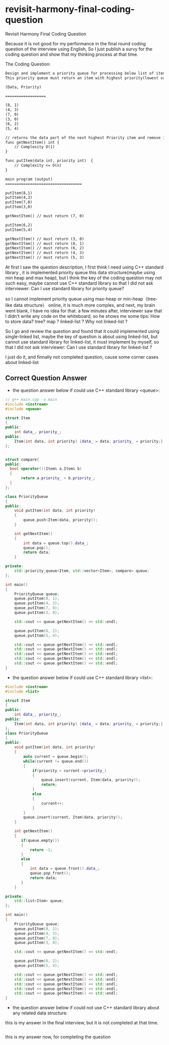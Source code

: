 # revisit-harmony-final-coding-question

Revisit Harmony Final Coding Question

Because it is not good for my performance in the final round coding question of the interview using English, So I just publish a survy for the coding question and show  that  my thinking process at that time.

The Coding Question:

```txt
Design and implement a priority queue for processing below list of items.
This priority queue must return an item with highest priority(lowest value for priority field) and should not take more than O(1) time.

(Data, Priority)

==================

(8, 1)
(4, 3)
(7, 0)
(3, 0)
(6, 2)
(5, 4)

// returns the data part of the next highest Priority item and remove it
func getNextItem() int {
    // Complexity O(1)
}

func putItem(data int, priority int)  {
    // Complexity <= O(n)
}

main program (output)
==================================

putItem(8,1)
putItem(4,3)
putItem(7,0)
putItem(3,0)

getNextItem() // must return (7, 0)

putItem(6,2)
putItem(5,4)

getNextItem() // must return (3, 0)
getNextItem() // must return (8, 1)
getNextItem() // must return (6, 2)
getNextItem() // must return (4, 3)
getNextItem() // must return (5, 3)

```

At first I saw the question description, I first think I need using C++ standard library <queue>
, it is implemented priority queue this data structure(maybe using min heap and max heap), but I think the key of the coding question may not such easy, maybe cannot use C++ standard library so that I did not ask interviewer: Can I use standard library for priority queue? 

so I cannot implement priority queue using max-heap or min-heap（tree-like data structure） online, it is much more complex, and next, my brain went blank, I have no idea for that. a few minutes after, interviewer  saw that I didn't write any code on the whiteboard, so he shows me some tips:  How to store data?   tree? map ? linked-list ?  Why not linked-list ?   

So I go and review the question and found that it could implemented using single-linked list, maybe the key of question is about using linked-list, but cannot use standard library for linked-list, it must implement by myself, so that I did not ask interviewer: Can I use standard library for linked-list ?

I just do it, and finnally not completed question, cause some corner cases about linked-list


## Correct Question Answer

- the question answer below if could use C++ standard library \<queue\>:

```cpp
// g++ main.cpp -o main
#include <iostream>
#include <queue>

struct Item 
{
public:
    int data_, priority_;
public:
    Item(int data, int priority) {data_ = data; priority_ = priority;}
};


struct compare{
public:
  bool operator()(Item& a,Item& b) 
  {
       return a.priority_ > b.priority_;
  }
};

class PriorityQueue
{
public:
    void putItem(int data, int priority)
    {
        queue.push(Item(data, priority));
    }

    int getNextItem()
    {
        int data = queue.top().data_;
        queue.pop();
        return data;
    }

private:
    std::priority_queue<Item, std::vector<Item>, compare> queue;
};

int main()
{
    PriorityQueue queue;
    queue.putItem(8, 1);
    queue.putItem(4, 3);
    queue.putItem(7, 0);
    queue.putItem(3, 0);

    std::cout << queue.getNextItem() << std::endl;

    queue.putItem(6, 2);
    queue.putItem(5, 4);

    std::cout << queue.getNextItem() << std::endl;
    std::cout << queue.getNextItem() << std::endl;
    std::cout << queue.getNextItem() << std::endl;
    std::cout << queue.getNextItem() << std::endl;
    std::cout << queue.getNextItem() << std::endl;
}
```

- the question answer below if could use C++ standard library \<list\>:

```cpp
#include <iostream>
#include <list>

struct Item 
{
public:
    int data_, priority_;
public:
    Item(int data, int priority) {data_ = data; priority_ = priority;}
};
class PriorityQueue
{
public:
    void putItem(int data, int priority)
    {
        auto current = queue.begin();
        while(current != queue.end())
        {   
            if(priority < current->priority_)
            {
                queue.insert(current, Item(data, priority));
                return;   
            }
            else
            {
                current++;
            }
        }
        queue.insert(current, Item(data, priority));
    }

    int getNextItem()
    {
       if(queue.empty())
       {
           return -1;
       }
       else
       {
           int data = queue.front().data_;
           queue.pop_front();
           return data;
       }
    }

private:
    std::list<Item> queue;
};

int main()
{
    PriorityQueue queue;
    queue.putItem(8, 1);
    queue.putItem(4, 3);
    queue.putItem(7, 0);
    queue.putItem(3, 0);

    std::cout << queue.getNextItem() << std::endl;

    queue.putItem(6, 2);
    queue.putItem(5, 4);

    std::cout << queue.getNextItem() << std::endl;
    std::cout << queue.getNextItem() << std::endl;
    std::cout << queue.getNextItem() << std::endl;
    std::cout << queue.getNextItem() << std::endl;
    std::cout << queue.getNextItem() << std::endl;
}
```

- the question answer below if could not use C++ standard library about any related data structure:

this is my answer in the final interview, but it is not completed at that time.

```cpp
```

this is my answer now, for completing the question

```cpp
```